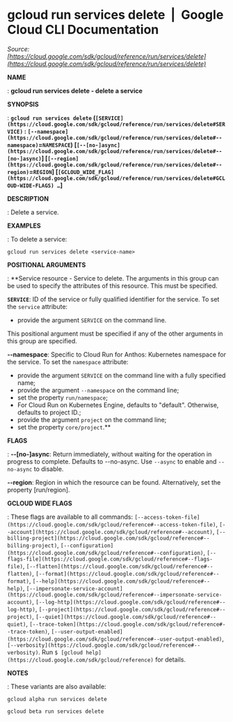 # gcloud run services delete  |  Google Cloud CLI Documentation

*Source: [https://cloud.google.com/sdk/gcloud/reference/run/services/delete](https://cloud.google.com/sdk/gcloud/reference/run/services/delete)*

**NAME**

: **gcloud run services delete - delete a service**

**SYNOPSIS**

: **`gcloud run services delete` (`[SERVICE](https://cloud.google.com/sdk/gcloud/reference/run/services/delete#SERVICE)` : `[--namespace](https://cloud.google.com/sdk/gcloud/reference/run/services/delete#--namespace)`=`NAMESPACE`) [`[--[no-]async](https://cloud.google.com/sdk/gcloud/reference/run/services/delete#--[no-]async)`] [`[--region](https://cloud.google.com/sdk/gcloud/reference/run/services/delete#--region)`=`REGION`] [`[GCLOUD_WIDE_FLAG](https://cloud.google.com/sdk/gcloud/reference/run/services/delete#GCLOUD-WIDE-FLAGS) …`]**

**DESCRIPTION**

: Delete a service.

**EXAMPLES**

: To delete a service:

```
gcloud run services delete <service-name>
```

**POSITIONAL ARGUMENTS**

: **Service resource - Service to delete. The arguments in this group can be used to
specify the attributes of this resource.
This must be specified.

**`SERVICE`**:
ID of the service or fully qualified identifier for the service.
To set the `service` attribute:

- provide the argument `SERVICE` on the command line.

This positional argument must be specified if any of the other arguments in this
group are specified.

**--namespace**:
Specific to Cloud Run for Anthos: Kubernetes namespace for the service.
To set the `namespace` attribute:

- provide the argument `SERVICE` on the command line with a fully
specified name;
- provide the argument `--namespace` on the command line;
- set the property `run/namespace`;
- For Cloud Run on Kubernetes Engine, defaults to "default". Otherwise, defaults
to project ID.;
- provide the argument `project` on the command line;
- set the property `core/project`.**

**FLAGS**

: **--[no-]async**:
Return immediately, without waiting for the operation in progress to complete.
Defaults to --no-async. Use `--async` to enable and
`--no-async` to disable.

**--region**:
Region in which the resource can be found. Alternatively, set the property
[run/region].

**GCLOUD WIDE FLAGS**

: These flags are available to all commands: `[--access-token-file](https://cloud.google.com/sdk/gcloud/reference#--access-token-file)`,
`[--account](https://cloud.google.com/sdk/gcloud/reference#--account)`, `[--billing-project](https://cloud.google.com/sdk/gcloud/reference#--billing-project)`,
`[--configuration](https://cloud.google.com/sdk/gcloud/reference#--configuration)`,
`[--flags-file](https://cloud.google.com/sdk/gcloud/reference#--flags-file)`,
`[--flatten](https://cloud.google.com/sdk/gcloud/reference#--flatten)`, `[--format](https://cloud.google.com/sdk/gcloud/reference#--format)`, `[--help](https://cloud.google.com/sdk/gcloud/reference#--help)`, `[--impersonate-service-account](https://cloud.google.com/sdk/gcloud/reference#--impersonate-service-account)`,
`[--log-http](https://cloud.google.com/sdk/gcloud/reference#--log-http)`,
`[--project](https://cloud.google.com/sdk/gcloud/reference#--project)`, `[--quiet](https://cloud.google.com/sdk/gcloud/reference#--quiet)`, `[--trace-token](https://cloud.google.com/sdk/gcloud/reference#--trace-token)`, `[--user-output-enabled](https://cloud.google.com/sdk/gcloud/reference#--user-output-enabled)`,
`[--verbosity](https://cloud.google.com/sdk/gcloud/reference#--verbosity)`.
Run `$ [gcloud help](https://cloud.google.com/sdk/gcloud/reference)` for details.

**NOTES**

: These variants are also available:

```
gcloud alpha run services delete
```

```
gcloud beta run services delete
```